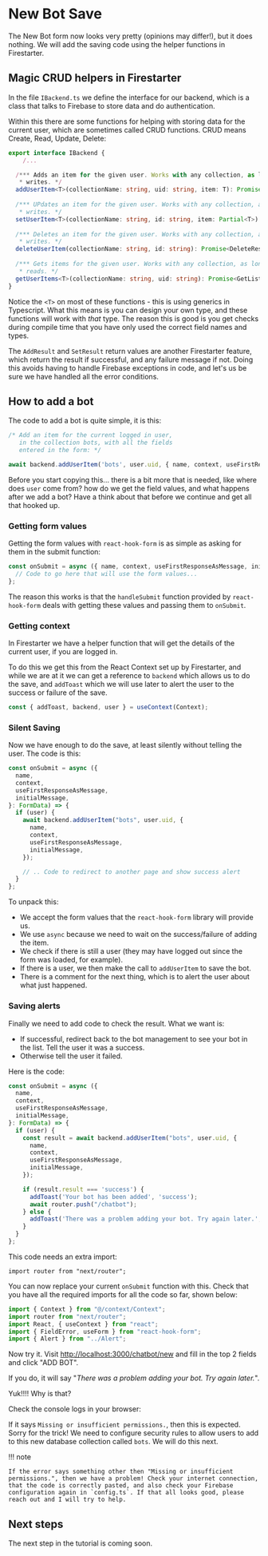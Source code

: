 # New Bot Save

The New Bot form now looks very pretty (opinions may differ!), but it does nothing. We will add the saving code using the helper functions in Firestarter.

## Magic CRUD helpers in Firestarter

In the file `IBackend.ts` we define the interface for our backend, which is a class that talks to Firebase to store data and do authentication.

Within this there are some functions for helping with storing data for the current user, which are sometimes called CRUD functions. CRUD means Create, Read, Update, Delete:

```typescript
export interface IBackend {
    /...

  /*** Adds an item for the given user. Works with any collection, as long as you have set up firestore rules to allow
   * writes. */
  addUserItem<T>(collectionName: string, uid: string, item: T): Promise<AddResult>;
  
  /*** UPdates an item for the given user. Works with any collection, as long as you have set up firestore rules to allow
   * writes. */
  setUserItem<T>(collectionName: string, id: string, item: Partial<T>): Promise<SetResult>;
  
  /*** Deletes an item for the given user. Works with any collection, as long as you have set up firestore rules to allow
   * writes. */
  deleteUserItem(collectionName: string, id: string): Promise<DeleteResult>;
  
  /*** Gets items for the given user. Works with any collection, as long as you have set up firestore rules to allow
   * reads. */
  getUserItems<T>(collectionName: string, uid: string): Promise<GetListResult<T & WithId & WithUid>>;
}
```

Notice the `<T>` on most of these functions - this is using generics in Typescript. What this means is you can design your own type, and these functions will work with *that* type. The reason this is good is you get checks during compile time that you have only used the correct field names and types.

The `AddResult` and `SetResult` return values are another Firestarter feature, which return the result if successful, and any failure message if not. Doing this avoids having to handle Firebase exceptions in code, and let's us be sure we have handled all the error conditions.

## How to add a bot

The code to add a bot is quite simple, it is this:

```typescript
/* Add an item for the current logged in user, 
   in the collection bots, with all the fields
   entered in the form: */

await backend.addUserItem('bots', user.uid, { name, context, useFirstResponseAsMessage, initialMessage });
```

Before you start copying this... there is a bit more that is needed, like where does `user` come from? how do we get the field values, and what happens after we add a bot? Have a think about that before we continue and get all that hooked up.

### Getting form values

Getting the form values with `react-hook-form` is as simple as asking for them in the submit function:

```typescript
const onSubmit = async ({ name, context, useFirstResponseAsMessage, initialMessage }: FormData) => {
  // Code to go here that will use the form values...
};
```

The reason this works is that the `handleSubmit` function provided by `react-hook-form` deals with getting these values and passing them to `onSubmit`.

### Getting context

In Firestarter we have a helper function that will get the details of the current user, if you are logged in.

To do this we get this from the React Context set up by Firestarter, and while we are at it we can get a reference to `backend` which allows us to do the save, and `addToast` which we will use later to alert the user to the success or failure of the save.

```typescript
const { addToast, backend, user } = useContext(Context);
```

### Silent Saving

Now we have enough to do the save, at least silently without telling the user. The code is this:

```typescript
const onSubmit = async ({
  name,
  context,
  useFirstResponseAsMessage,
  initialMessage,
}: FormData) => {
  if (user) {
    await backend.addUserItem("bots", user.uid, {
      name,
      context,
      useFirstResponseAsMessage,
      initialMessage,
    });

    // .. Code to redirect to another page and show success alert
  }
};
```

To unpack this:

* We accept the form values that the `react-hook-form` library will provide us.
* We use `async` because we need to wait on the success/failure of adding the item.
* We check if there is still a user (they may have logged out since the form was loaded, for example).
* If there is a user, we then make the call to `addUserItem` to save the bot.
* There is a comment for the next thing, which is to alert the user about what just happened.

### Saving alerts

Finally we need to add code to check the result. What we want is:

* If successful, redirect back to the bot management to see your bot in the list. Tell the user it was a success.
* Otherwise tell the user it failed.

Here is the code:

```typescript
const onSubmit = async ({
  name,
  context,
  useFirstResponseAsMessage,
  initialMessage,
}: FormData) => {
  if (user) {
    const result = await backend.addUserItem("bots", user.uid, {
      name,
      context,
      useFirstResponseAsMessage,
      initialMessage,
    });

    if (result.result === 'success') {
      addToast('Your bot has been added', 'success');
      await router.push("/chatbot");
    } else {
      addToast('There was a problem adding your bot. Try again later.', 'danger');
    }
  }
};
```

This code needs an extra import:

```
import router from "next/router";
```

You can now replace your current `onSubmit` function with this. Check that you have all the required imports for all the code so far, shown below:

```typescript
import { Context } from "@/context/Context";
import router from "next/router";
import React, { useContext } from "react";
import { FieldError, useForm } from "react-hook-form";
import { Alert } from "../Alert";
```

Now try it. Visit [http://localhost:3000/chatbot/new](http://localhost:3000/chatbot/new) and fill in the top 2 fields and click "ADD BOT".

If you do, it will say "*There was a problem adding your bot. Try again later.*".

Yuk!!!! Why is that?

Check the console logs in your browser:

If it says `Missing or insufficient permissions.`, then this is expected. Sorry for the trick! We need to configure security rules to allow users to add to this new database collection called `bots`. We will do this next.

!!! note
  
    If the error says something other then "Missing or insufficient permissions.", then we have a problem! Check your internet connection, that the code is correctly pasted, and also check your Firebase configuration again in `config.ts`. If that all looks good, please reach out and I will try to help.

## Next steps

The next step in the tutorial is coming soon.
